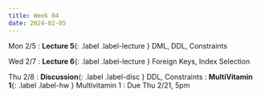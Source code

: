 ```yaml
---
title: Week 04
date: 2024-02-05
---
```


Mon 2/5
: **Lecture 5**{: .label .label-lecture } DML, DDL, Constraints

Wed 2/7
: **Lecture 6**{: .label .label-lecture } Foreign Keys, Index Selection

Thu 2/8 
: **Discussion**{: .label .label-disc } DDL, Constraints
: **MultiVitamin 1**{: .label .label-hw } Multivitamin 1
  : Due Thu 2/21, 5pm
